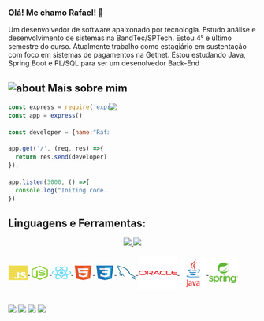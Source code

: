 ### Olá! Me chamo Rafael! 👋

Um desenvolvedor de software apaixonado por tecnologia. Estudo análise e desenvolvimento de sistemas na BandTec/SPTech. 
Estou 4° e último semestre do curso. Atualmente trabalho como estagiário em sustentação com foco em sistemas de pagamentos
na Getnet. Estou estudando Java, Spring Boot e PL/SQL para ser um desenolvedor Back-End

## <img width="45" alt="about" src="https://raw.github.com/elizarov/elizarov/master/about.png"> Mais sobre mim


<img align="right" width="300" src="https://anatomia-papel-e-caneta.com/wp-content/uploads/2019/06/programador.gif" />


```javascript
const express = require('express')
const app = express()

const developer = {name:"Rafael", stack:"Developer"}

app.get('/', (req, res) =>{
  return res.send(developer)
}),

app.listen(3000, () =>{
  console.log("Initing code...")
})

```

## **Linguagens e Ferramentas:**  

<div align="center">
  <a href="https://github.com/rafaballerini">
  <img height="180em" src="https://github-readme-stats.vercel.app/api?username=rafael-rochaalmeida&show_icons=true&theme=dracula&include_all_commits=true&count_private=true"/>
  <img height="180em" src="https://github-readme-stats.vercel.app/api/top-langs/?username=rafael-rochaalmeida&layout=compact&langs_count=7&theme=dracula"/>
</div>
<div style="display: inline_block"><br>
  <img align="center" alt="Rafa-Js" height="30" width="40" src="https://raw.githubusercontent.com/devicons/devicon/master/icons/javascript/javascript-plain.svg">
  <img align="center" alt="Rafa-Ts" height="30" width="40" src="https://github.com/alexandresaints/alexandresaints/blob/main/Profile--GitHubAuxiliaryFiles/nodejs-original.svg">
  <img align="center" alt="Rafa-React" height="30" width="40" src="https://raw.githubusercontent.com/devicons/devicon/master/icons/react/react-original.svg">
  <img align="center" alt="Rafa-HTML" height="30" width="40" src="https://raw.githubusercontent.com/devicons/devicon/master/icons/html5/html5-original.svg">
  <img align="center" alt="Rafa-CSS" height="30" width="40" src="https://raw.githubusercontent.com/devicons/devicon/master/icons/css3/css3-original.svg">
  <img align="center" alt="Rafa-Node" height="30" width="40" src="https://github.com/alexandresaints/alexandresaints/blob/main/Profile--GitHubAuxiliaryFiles/mysql-plain.svg">
  <img align="center" alt="Rafa-Oracle" height="70" width="80" src="https://github.com/devicons/devicon/blob/master/icons/oracle/oracle-original.svg">
  <img align="center" alt="Rafa-Java" height="60" width="55" src="https://github.com/devicons/devicon/blob/master/icons/java/java-original-wordmark.svg">
<!--   <img align="center" alt="Rafa-Csharp" height="60" width="30" src="https://github.com/devicons/devicon/blob/master/icons/git/git-original.svg"> -->
  <img align="center" alt="Rafa-Csharp" height="60" width="60" src="https://github.com/devicons/devicon/blob/master/icons/spring/spring-original-wordmark.svg">


  
<!--   <img align="right" alt="Rafa-pic" height="150" style="border-radius:50px;" src="https://media.discordapp.net/attachments/639956127056134178/890373478988013628/Publicacoes_Instagram_1_1.png?width=676&height=676"> -->
</div>
  
  ##
 
<div> 
<!--   <a href="https://www.youtube.com/channel/UC_-uuuZbY0AAt9CViNzvc-Q" target="_blank"><img src="https://img.shields.io/badge/YouTube-FF0000?style=for-the-badge&logo=youtube&logoColor=white" target="_blank"></a> -->
  <a href="https://www.instagram.com/rafa_roocha_/" target="_blank"><img src="https://img.shields.io/badge/-Instagram-%23E4405F?style=for-the-badge&logo=instagram&logoColor=white" target="_blank"></a>
 	<a href="https://www.twitch.tv/rafa_rocha_almeida" target="_blank"><img src="https://img.shields.io/badge/Twitch-9146FF?style=for-the-badge&logo=twitch&logoColor=white" target="_blank"></a>
<!--  <a href="https://discord.gg/wagxzStdcR" target="_blank"><img src="https://img.shields.io/badge/Discord-7289DA?style=for-the-badge&logo=discord&logoColor=white" target="_blank"></a>  -->
  <a href = "mailto:almeidarocha30@gmail.com"><img src="https://img.shields.io/badge/-Gmail-%23333?style=for-the-badge&logo=gmail&logoColor=white" target="_blank"></a>
  <a href="https://www.linkedin.com/in/rafa-rocha-almeida/" target="_blank"><img src="https://img.shields.io/badge/-LinkedIn-%230077B5?style=for-the-badge&logo=linkedin&logoColor=white" target="_blank"></a> 
 
<!--   ![Snake animation](https://github.com/rafaballerini/rafaballerini/blob/output/github-contribution-grid-snake.svg) -->
 
</div>


